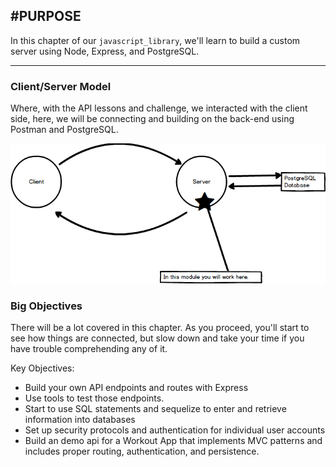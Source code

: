 #PURPOSE
---
In this chapter of our `javascript_library`, we'll learn to build a custom server using Node, Express, and PostgreSQL.

<hr >


### Client/Server Model
Where, with the API lessons and challenge, we interacted with the client side, here, we will be connecting and building on the back-end using Postman and PostgreSQL.

![screenshot](assets/01-clientserverdiagram.png)
<br>

### Big Objectives
There will be a lot covered in this chapter. As you proceed, you'll start to see how things are connected, but slow down and take your time if you have trouble comprehending any of it. <br>

Key Objectives:
* Build your own API endpoints and routes with Express
* Use tools to test those endpoints.
* Start to use SQL statements and sequelize to enter and retrieve information into databases
* Set up security protocols and authentication for individual user accounts
* Build an demo api for a Workout App that implements MVC patterns and includes proper routing, authentication, and persistence. 


